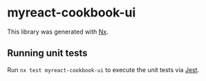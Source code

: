 # myreact-cookbook-ui

This library was generated with [Nx](https://nx.dev).

## Running unit tests

Run `nx test myreact-cookbook-ui` to execute the unit tests via [Jest](https://jestjs.io).
